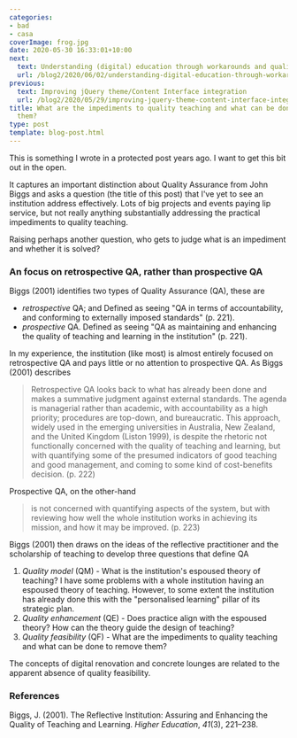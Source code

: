 ```yaml
---
categories:
- bad
- casa
coverImage: frog.jpg
date: 2020-05-30 16:33:01+10:00
next:
  text: Understanding (digital) education through workarounds and quality indicators
  url: /blog2/2020/06/02/understanding-digital-education-through-workarounds-and-quality-indicators/
previous:
  text: Improving jQuery theme/Content Interface integration
  url: /blog2/2020/05/29/improving-jquery-theme-content-interface-integration/
title: What are the impediments to quality teaching and what can be done to remove
  them?
type: post
template: blog-post.html
---
```

This is something I wrote in a protected post years ago. I want to get this bit out in the open.

It captures an important distinction about Quality Assurance from John Biggs and asks a question (the title of this post) that I've yet to see an institution address effectively. Lots of big projects and events paying lip service, but not really anything substantially addressing the practical impediments to quality teaching.

Raising perhaps another question, who gets to judge what is an impediment and whether it is solved?

### An focus on retrospective QA, rather than prospective QA

Biggs (2001) identifies two types of Quality Assurance (QA), these are

- _retrospective_ QA; and Defined as seeing "QA in terms of accountability, and conforming to externally imposed standards" (p. 221).
- _prospective_ QA. Defined as seeing "QA as maintaining and enhancing the quality of teaching and learning in the institution" (p. 221).

In my experience, the institution (like most) is almost entirely focused on retrospective QA and pays little or no attention to prospective QA. As Biggs (2001) describes

> Retrospective QA looks back to what has already been done and makes a summative judgment against external standards. The agenda is managerial rather than academic, with accountability as a high priority; procedures are top-down, and bureaucratic. This approach, widely used in the emerging universities in Australia, New Zealand, and the United Kingdom (Liston 1999), is despite the rhetoric not functionally concerned with the quality of teaching and learning, but with quantifying some of the presumed indicators of good teaching and good management, and coming to some kind of cost-benefits decision. (p. 222)

Prospective QA, on the other-hand

> is not concerned with quantifying aspects of the system, but with reviewing how well the whole institution works in achieving its mission, and how it may be improved. (p. 223)

Biggs (2001) then draws on the ideas of the reflective practitioner and the scholarship of teaching to develop three questions that define QA

1. _Quality model_ (QM) - What is the institution's espoused theory of teaching? I have some problems with a whole institution having an espoused theory of teaching. However, to some extent the institution has already done this with the "personalised learning" pillar of its strategic plan.
2. _Quality enhancement_ (QE) - Does practice align with the espoused theory? How can the theory guide the design of teaching?
3. _Quality feasibility_ (QF) - What are the impediments to quality teaching and what can be done to remove them?

The concepts of digital renovation and concrete lounges are related to the apparent absence of quality feasibility.

### References

Biggs, J. (2001). The Reflective Institution: Assuring and Enhancing the Quality of Teaching and Learning. _Higher Education_, _41_(3), 221–238.